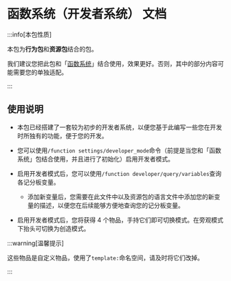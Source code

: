 # 函数系统（开发者系统） 文档

:::info[本包性质]

本包为**行为包**和**资源包**结合的包。

我们建议您把此包和「[函数系统](function_general_v2)」结合使用，效果更好。否则，其中的部分内容可能需要您的单独适配。

:::

## 使用说明


* 本包已经搭建了一套较为初步的开发者系统，以便您基于此编写一些您在开发时所独有的功能，便于您的开发。

* 您可以使用`/function settings/developer_mode`命令（前提是当您和「函数系统」包结合使用，并且进行了初始化）启用开发者模式。

* 启用开发者模式后，您可以使用`/function developer/query/variables`查询各记分板变量。
  * 添加新变量后，您需要在此文件中以及资源包的语言文件中添加您的新变量的描述，以便您在后续能够方便地查询您的记分板变量。

* 启用开发者模式后，您将获得 4 个物品，手持它们即可切换模式。在旁观模式下抬头可切换为创造模式。

:::warning[温馨提示]

这些物品是自定义物品，使用了`template:`命名空间，请及时将它们改掉。

:::
